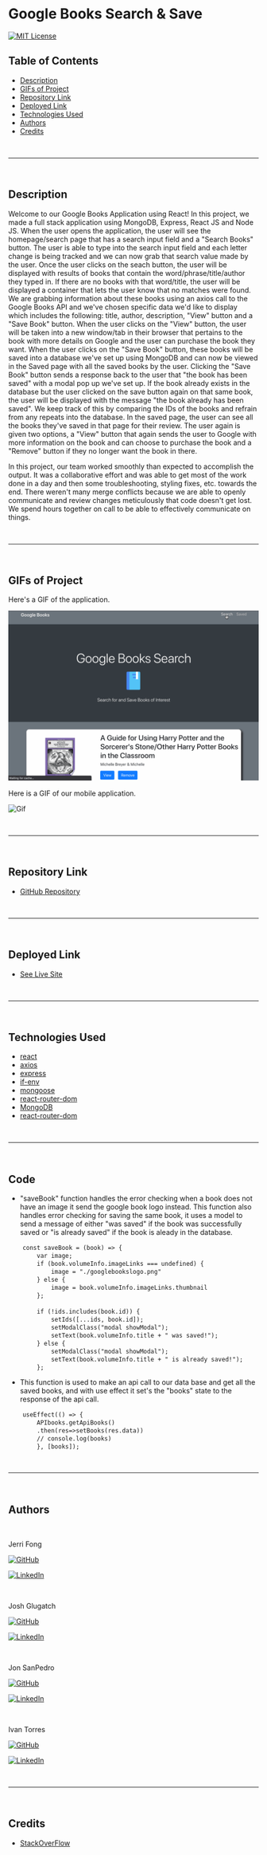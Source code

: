 # Google Books Search & Save


[![MIT License](https://img.shields.io/badge/License-MIT-blue.svg)](https://www.mit.edu/~amini/LICENSE.md)

## Table of Contents
* [Description](#Description)
* [GIFs of Project](#gifs-of-project)
* [Repository Link](#repository-link)
* [Deployed Link](#deployed-link)
* [Technologies Used](#Technologies-Used)
* [Authors](#Authors)
* [Credits](#Credits)

<br>
<hr>
<br>


## Description 

Welcome to our Google Books Application using React! In this project, we made a full stack application using MongoDB, Express, React JS and Node JS. When the user opens the application, the user will see the homepage/search page that has a search input field and a "Search Books" button. The user is able to type into the search input field and each letter change is being tracked and we can now grab that search value made by the user. Once the user clicks on the seach button, the user will be displayed with results of books that contain the word/phrase/title/author they typed in. If there are no books with that word/title, the user will be displayed a container that lets the user know that no matches were found. We are grabbing information about these books using an axios call to the Google Books API and we've chosen specific data we'd like to display which includes the following: title, author, description, "View" button and a "Save Book" button. When the user clicks on the "View" button, the user will be taken into a new window/tab in their browser that pertains to the book with more details on Google and the user can purchase the book they want. When the user clicks on the "Save Book" button, these books will be saved into a database we've set up using MongoDB and can now be viewed in the Saved page with all the saved books by the user. Clicking the "Save Book" button sends a response back to the user that "the book has been saved" with a modal pop up we've set up. If the book already exists in the database but the user clicked on the save button again on that same book, the user will be displayed with the message "the book already has been saved". We keep track of this by comparing the IDs of the books and refrain from any repeats into the database. In the saved page, the user can see all the books they've saved in that page for their review. The user again is given two options, a "View" button that again sends the user to Google with more information on the book and can choose to purchase the book and a "Remove" button if they no longer want the book in there. 


In this project, our team worked smoothly than expected to accomplish the output. It was a collaborative effort and was able to get most of the work done in a day and then some troubleshooting, styling fixes, etc. towards the end. There weren't many merge conflicts because we are able to openly communicate and review changes meticulously that code doesn't get lost. We spend hours together on call to be able to effectively communicate on things.

<br>
<hr>
<br>

## GIFs of Project

Here's a GIF of the application.

![Gif](./assets/googleBook.gif)

Here is a GIF of our mobile application. 

![Gif](./assets/mobilegoogle.gif)

<br>
<hr>
<br>

## Repository Link
* [GitHub Repository](https://github.com/janessaref/google-books-search)

<br>
<hr>
<br>

## Deployed Link
* [See Live Site](https://googlelibrary-search.herokuapp.com/)

<br>
<hr>
<br>

## Technologies Used
* [react](https://reactjs.org/)
* [axios](https://www.npmjs.com/package/axios)
* [express](https://www.npmjs.com/package/express)
* [if-env](https://www.npmjs.com/package/if-env)
* [mongoose](https://mongoosejs.com/)
* [react-router-dom](https://reactrouter.com/)
* [MongoDB](https://www.mongodb.com/)
* [react-router-dom](https://nodejs.org/en/)

<br>
<hr>
<br>


## Code
* "saveBook" function handles the error checking when a book does not have an image it send the google book logo instead. This function also handles error checking for saving the same book, it uses a model to send a message of either "was saved" if the book was successfully saved or "is already saved" if the book is aleady in the database. 
```
    const saveBook = (book) => {
        var image;
        if (book.volumeInfo.imageLinks === undefined) {
            image = "./googlebookslogo.png"
        } else {
            image = book.volumeInfo.imageLinks.thumbnail
        };
    
        if (!ids.includes(book.id)) {
            setIds([...ids, book.id]);
            setModalClass("modal showModal");
            setText(book.volumeInfo.title + " was saved!");
        } else {
            setModalClass("modal showModal");
            setText(book.volumeInfo.title + " is already saved!");
        };
```

* This function is used to make an api call to our data base and get all the saved books, and with use effect it set's the "books" state to the response of the api call. 
```
    useEffect(() => {
        APIbooks.getApiBooks()
        .then(res=>setBooks(res.data))
        // console.log(books)
        }, [books]);
```

<br>
<hr>
<br>

## Authors 
<br>

Jerri Fong
<br>

[![GitHub](https://img.shields.io/badge/github-%23100000.svg?&style=for-the-badge&logo=github&logoColor=white)](https://github.com/janessaref)
<br>

[![LinkedIn](https://img.shields.io/badge/linkedin-%230077B5.svg?&style=for-the-badge&logo=linkedin&logoColor=white)](https://linkedin.com/in/janessafong)

<br>

Josh Glugatch
<br>

[![GitHub](https://img.shields.io/badge/github-%23100000.svg?&style=for-the-badge&logo=github&logoColor=white)](https://github.com/joshglugatch)
<br>

[![LinkedIn](https://img.shields.io/badge/linkedin-%230077B5.svg?&style=for-the-badge&logo=linkedin&logoColor=white)](www.linkedin.com/in/joshua-glugatch)

<br>

Jon SanPedro
<br>

[![GitHub](https://img.shields.io/badge/github-%23100000.svg?&style=for-the-badge&logo=github&logoColor=white)](https://github.com/jsp117)
<br>

[![LinkedIn](https://img.shields.io/badge/linkedin-%230077B5.svg?&style=for-the-badge&logo=linkedin&logoColor=white)](https://www.linkedin.com/in/jonathansanpedro/)

<br>

Ivan Torres
<br>

[![GitHub](https://img.shields.io/badge/github-%23100000.svg?&style=for-the-badge&logo=github&logoColor=white)](https://github.com/IvanTorresMia)
<br>

[![LinkedIn](https://img.shields.io/badge/linkedin-%230077B5.svg?&style=for-the-badge&logo=linkedin&logoColor=white)](www.linkedin.com/in/ivan-torres-0828931b2)

<br>
<hr>
<br>

## Credits
* [StackOverFlow](https://stackoverflow.com/)

